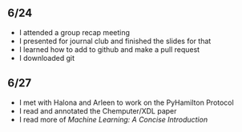## 6/24
* I attended a group recap meeting 
* I presented for journal club and finished the slides for that
* I learned how to add to github and make a pull request
* I downloaded git

## 6/27
* I met with Halona and Arleen to work on the PyHamilton Protocol
* I read and annotated the Chemputer/XDL paper
* I read more of *Machine Learning: A Concise Introduction*